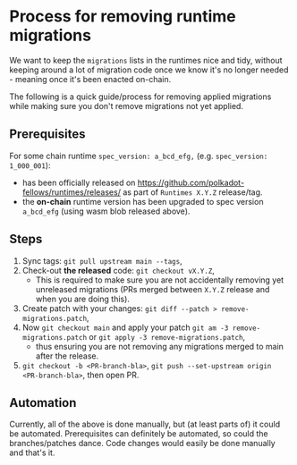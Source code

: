 # Process for removing runtime migrations

We want to keep the `migrations` lists in the runtimes nice and tidy, without keeping around a lot of migration code once we know it's no longer needed - meaning once it's been enacted on-chain.

The following is a quick guide/process for removing applied migrations while making sure you don't remove migrations not yet applied.

## Prerequisites

For some chain runtime `spec_version: a_bcd_efg,` (e.g. `spec_version: 1_000_001`):
- has been officially released on https://github.com/polkadot-fellows/runtimes/releases/ as part of `Runtimes X.Y.Z` release/tag.
- the **on-chain** runtime version has been upgraded to spec version `a_bcd_efg` (using wasm blob released above).

## Steps

1. Sync tags: `git pull upstream main --tags`,
2. Check-out **the released** code: `git checkout vX.Y.Z`,
   - This is required to make sure you are not accidentally removing yet unreleased migrations (PRs merged between `X.Y.Z` release and when you are doing this).
3. Create patch with your changes: `git diff --patch > remove-migrations.patch`,
4. Now `git checkout main` and apply your patch `git am -3 remove-migrations.patch` or `git apply -3 remove-migrations.patch`,
   - thus ensuring you are not removing any migrations merged to main after the release.
5. `git checkout -b <PR-branch-bla>`, `git push --set-upstream origin <PR-branch-bla>`, then open PR.

## Automation

Currently, all of the above is done manually, but (at least parts of) it could be automated. Prerequisites can definitely be automated, so could the branches/patches dance. Code changes would easily be done manually and that's it.
